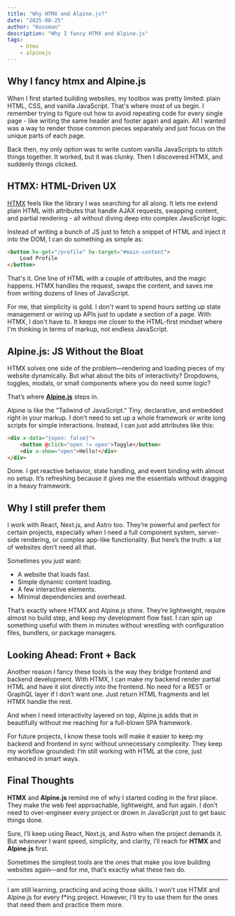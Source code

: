 ```yaml
---
title: "Why HTMX and Alpine.js?"
date: "2025-08-25"
author: "Kossman"
description: "Why I fancy HTMX and Alpine.js"
tags:
    - htmx
    - alpinejs
---
```


## Why I fancy htmx and Alpine.js

When I first started building websites, my toolbox was pretty limited: plain HTML, CSS, and vanilla JavaScript.
That's where most of us begin. I remember trying to figure out how to avoid repeating code for every single page - like writing the same header and footer again and again. 
All I wanted was a way to render those common pieces separately and just focus on the unique parts of each page.

Back then, my only option was to write custom vanilla JavaScripts to stitch things together. It worked, but it was clunky.
Then I discovered HTMX, and suddenly things clicked.

## HTMX: HTML-Driven UX

[HTMX](https://htmx.org) feels like the library I was searching for all along. It lets me extend plain HTML with attributes that
handle AJAX requests, swapping content, and partial rendering - all without diving deep into complex JavaScript logic.

Instead of writing a bunch of JS just to fetch a snippet of HTML and inject it into the DOM, I can do something as simple as:
```html
<button hx-get="/profile" hx-target="#main-content">
    Load Profile
</button>
```
That's it. One line of HTML with a couple of attributes, and the magic happens. HTMX handles the request, swaps the content,
and saves me from writing dozens of lines of JavaScript.

For me, that simplicity is gold. I don't want to spend hours setting up state management or wiring up APIs just to
update a section of a page. With HTMX, I don't have to. It keeps me closer to the HTML-first mindset where I'm thinking
in terms of markup, not endless JavaScript.

## Alpine.js: JS Without the Bloat

HTMX solves one side of the problem—rendering and loading pieces of my website dynamically. 
But what about the bits of interactivity? 
Dropdowns, toggles, modals, or small components where you do need some logic?

That’s where [**Alpine.js**](https://alpinejs.dev) steps in.

Alpine is like the "Tailwind of JavaScript." Tiny, declarative, and embedded right in your markup. 
I don’t need to set up a whole framework or write long scripts for simple interactions. 
Instead, I can just add attributes like this:
```html
<div x-data="{open: false}">
    <button @click="open != open">Toggle</button>
    <div x-show="open">Hello!</div>
</div>
```
Done. I get reactive behavior, state handling, and event binding with almost no setup. 
It’s refreshing because it gives me the essentials without dragging in a heavy framework.

## Why I still prefer them

I work with React, Next.js, and Astro too. They’re powerful and perfect for certain projects, especially when 
I need a full component system, server-side rendering, or complex app-like functionality. 
But here’s the truth: a lot of websites don’t need all that.

Sometimes you just want:
- A website that loads fast.
- Simple dynamic content loading.
- A few interactive elements.
- Minimal dependencies and overhead.

That’s exactly where HTMX and Alpine.js shine. They’re lightweight, require almost no build step, and keep my 
development flow fast. I can spin up something useful with them in minutes without wrestling with configuration files, 
bundlers, or package managers.

## Looking Ahead: Front + Back

Another reason I fancy these tools is the way they bridge frontend and backend development. 
With HTMX, I can make my backend render partial HTML and have it slot directly into the frontend. 
No need for a REST or GraphQL layer if I don’t want one. Just return HTML fragments and let HTMX handle the rest.

And when I need interactivity layered on top, Alpine.js adds that in beautifully without me reaching for a full-blown SPA framework.

For future projects, I know these tools will make it easier to keep my backend and frontend in sync without unnecessary complexity. 
They keep my workflow grounded: I’m still working with HTML at the core, just enhanced in smart ways.

## Final Thoughts

**HTMX** and **Alpine.js** remind me of why I started coding in the first place. They make the web feel approachable, lightweight, and fun again. 
I don’t need to over-engineer every project or drown in JavaScript just to get basic things done.

Sure, I’ll keep using React, Next.js, and Astro when the project demands it. 
But whenever I want speed, simplicity, and clarity, I’ll reach for **HTMX** and **Alpine.js** first.

Sometimes the simplest tools are the ones that make you love building websites again—and for me, that’s exactly what these two do.

---

I am still learning, practicing and acing those skills. I won't use HTMX and Alpine.js for every f*ing project.
However, I'll try to use them for the ones that need them and practice them more.